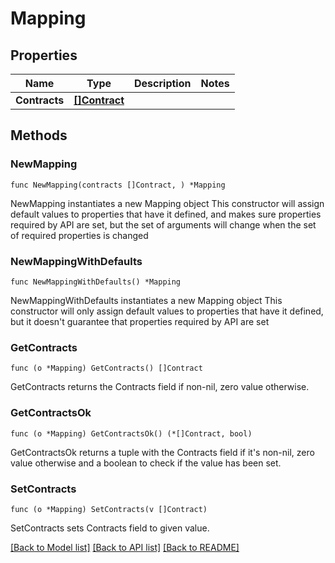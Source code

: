 # Mapping

## Properties

Name | Type | Description | Notes
------------ | ------------- | ------------- | -------------
**Contracts** | [**[]Contract**](Contract.md) |  | 

## Methods

### NewMapping

`func NewMapping(contracts []Contract, ) *Mapping`

NewMapping instantiates a new Mapping object
This constructor will assign default values to properties that have it defined,
and makes sure properties required by API are set, but the set of arguments
will change when the set of required properties is changed

### NewMappingWithDefaults

`func NewMappingWithDefaults() *Mapping`

NewMappingWithDefaults instantiates a new Mapping object
This constructor will only assign default values to properties that have it defined,
but it doesn't guarantee that properties required by API are set

### GetContracts

`func (o *Mapping) GetContracts() []Contract`

GetContracts returns the Contracts field if non-nil, zero value otherwise.

### GetContractsOk

`func (o *Mapping) GetContractsOk() (*[]Contract, bool)`

GetContractsOk returns a tuple with the Contracts field if it's non-nil, zero value otherwise
and a boolean to check if the value has been set.

### SetContracts

`func (o *Mapping) SetContracts(v []Contract)`

SetContracts sets Contracts field to given value.



[[Back to Model list]](../README.md#documentation-for-models) [[Back to API list]](../README.md#documentation-for-api-endpoints) [[Back to README]](../README.md)


